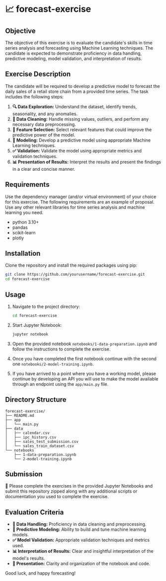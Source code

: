 
# 📈 forecast-exercise

## Objective
The objective of this exercise is to evaluate the candidate's skills in time series analysis and forecasting using Machine Learning techniques. The candidate is expected to demonstrate proficiency in data handling, predictive modeling, model validation, and interpretation of results.

## Exercise Description
The candidate will be required to develop a predictive model to forecast the daily sales of a retail store chain from a provided time series. The task includes the following steps:
1. **🔍 Data Exploration:** Understand the dataset, identify trends, seasonality, and any anomalies.
2. **🧹 Data Cleaning:** Handle missing values, outliers, and perform any necessary data preprocessing.
3. **🎯 Feature Selection:** Select relevant features that could improve the predictive power of the model.
4. **🤖 Modeling:** Develop a predictive model using appropriate Machine Learning techniques.
5. **✅ Validation:** Validate the model using appropriate metrics and validation techniques.
6. **📊 Presentation of Results:** Interpret the results and present the findings in a clear and concise manner.

## Requirements
Use the dependency manager (and/or virtual environment) of your choice for this exercise. The following requirements are an example of proposal. Use any other relevant libraries for time series analysis and machine learning you need.

- python 3.10+
- pandas
- scikit-learn
- plotly

## Installation
Clone the repository and install the required packages using pip:

```bash
git clone https://github.com/yourusername/forecast-exercise.git
cd forecast-exercise
```

## Usage
1. Navigate to the project directory:

    ```bash
    cd forecast-exercise
    ```

2. Start Jupyter Notebook:

    ```bash
    jupyter notebook
    ```

3. Open the provided notebook `notebooks/1-data-preparation.ipynb` and follow the instructions to complete the exercise.

4. Once you have completed the first notebook continue with the second one `notebooks/2-model-training.ipynb`.

5. If you have arrived to a point where you have a working model, please continue by developing an API you will use to make the model available through an endpoint using the `app/main.py` file.

## Directory Structure
```
forecast-exercise/
├── README.md
├── app
│   └── main.py
├── data
│   ├── calendar.csv
│   ├── ipc_history.csv
│   ├── sales_test_submission.csv
│   └── sales_train_dataset.csv
└── notebooks
    ├── 1-data-preparation.ipynb
    └── 2-model-training.ipynb
```

## Submission
📂 Please complete the exercises in the provided Jupyter Notebooks and submit this repository zipped along with any additional scripts or documentation you used to complete the exercise.

## Evaluation Criteria
- **🧼 Data Handling:** Proficiency in data cleaning and preprocessing.
- **🤖 Predictive Modeling:** Ability to build and tune machine learning models.
- **✅ Model Validation:** Appropriate validation techniques and metrics used.
- **📊 Interpretation of Results:** Clear and insightful interpretation of the model's results.
- **📝 Presentation:** Clarity and organization of the notebook and code.

Good luck, and happy forecasting!
